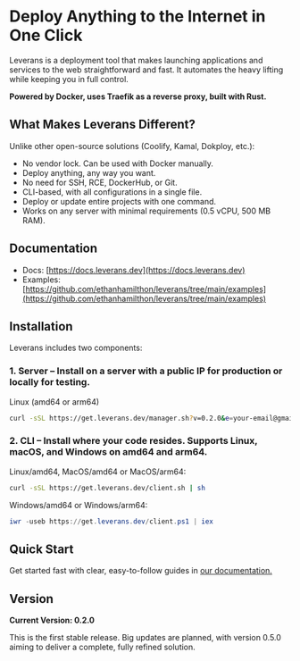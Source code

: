 # Deploy Anything to the Internet in One Click

Leverans is a deployment tool that makes launching applications and services to the web straightforward and fast. It automates the heavy lifting while keeping you in full control.

**Powered by Docker, uses Traefik as a reverse proxy, built with Rust.**

## What Makes Leverans Different?

Unlike other open-source solutions (Coolify, Kamal, Dokploy, etc.):

- No vendor lock. Can be used with Docker manually.
- Deploy anything, any way you want.
- No need for SSH, RCE, DockerHub, or Git.
- CLI-based, with all configurations in a single file.
- Deploy or update entire projects with one command.
- Works on any server with minimal requirements (0.5 vCPU, 500 MB RAM).

## Documentation

- Docs: [https://docs.leverans.dev](https://docs.leverans.dev)
- Examples: [https://github.com/ethanhamilthon/leverans/tree/main/examples](https://github.com/ethanhamilthon/leverans/tree/main/examples)

## Installation

Leverans includes two components:

### 1. Server – Install on a server with a public IP for production or locally for testing.

Linux (amd64 or arm64)

```bash
curl -sSL https://get.leverans.dev/manager.sh?v=0.2.0&e=your-email@gmail.com | sudo sh
```

### 2. CLI – Install where your code resides. Supports Linux, macOS, and Windows on amd64 and arm64.

Linux/amd64, MacOS/amd64 or MacOS/arm64:

```bash
curl -sSL https://get.leverans.dev/client.sh | sh
```

Windows/amd64 or Windows/arm64:

```powershell
iwr -useb https://get.leverans.dev/client.ps1 | iex
```

## Quick Start

Get started fast with clear, easy-to-follow guides in [our documentation.](https://docs.leverans.dev/start/quick-start)

## Version

**Current Version: 0.2.0**

This is the first stable release. Big updates are planned, with version 0.5.0 aiming to deliver a complete, fully refined solution.
